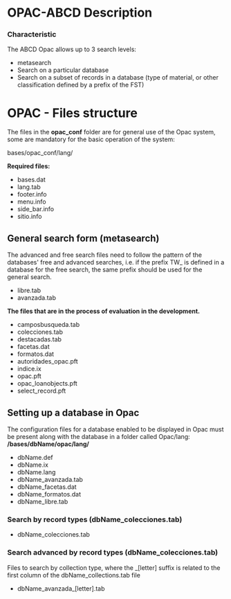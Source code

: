 # OPAC-ABCD Description

### Characteristic

The ABCD Opac allows up to 3 search levels:

*   metasearch
*   Search on a particular database
*   Search on a subset of records in a database (type of material, or other classification defined by a prefix of the FST)

# OPAC - Files structure

The files in the **opac\_conf** folder are for general use of the Opac system, some are mandatory for the basic operation of the system:

bases/opac\_conf/lang/

**Required files:**

*   bases.dat
*   lang.tab
*   footer.info
*   menu.info
*   side\_bar.info
*   sitio.info

## General search form (**metasearch**)

The advanced and free search files need to follow the pattern of the databases' free and advanced searches, i.e. if the prefix TW\_ is defined in a database for the free search, the same prefix should be used for the general search.

*   libre.tab
*   avanzada.tab

**The files that are in the process of evaluation in the development.**

*   camposbusqueda.tab
*   colecciones.tab
*   destacadas.tab
*   facetas.dat
*   formatos.dat
*   autoridades\_opac.pft
*   indice.ix
*   opac.pft
*   opac\_loanobjects.pft
*   select\_record.pft

## Setting up a database in Opac

The configuration files for a database enabled to be displayed in Opac must be present along with the database in a folder called Opac/lang: **/bases/dbName/opac/lang/**

*   dbName.def
*   dbName.ix
*   dbName.lang
*   dbName\_avanzada.tab
*   dbName\_facetas.dat
*   dbName\_formatos.dat
*   dbName\_libre.tab

### Search by record types (dbName\_colecciones.tab)

*   dbName\_colecciones.tab

### Search advanced by record types (dbName\_colecciones.tab)

Files to search by collection type, where the \_\[letter\] suffix is related to the first column of the dbName\_collections.tab file

*   dbName\_avanzada\_\[letter\].tab
